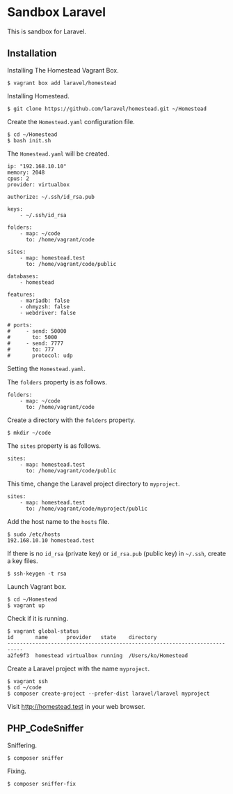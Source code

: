 # Sandbox Laravel

This is sandbox for Laravel.

## Installation

Installing The Homestead Vagrant Box.

```
$ vagrant box add laravel/homestead
```

Installing Homestead.

```
$ git clone https://github.com/laravel/homestead.git ~/Homestead
```

Create the `Homestead.yaml` configuration file.

```
$ cd ~/Homestead
$ bash init.sh
```

The `Homestead.yaml` will be created.

```
ip: "192.168.10.10"
memory: 2048
cpus: 2
provider: virtualbox

authorize: ~/.ssh/id_rsa.pub

keys:
    - ~/.ssh/id_rsa

folders:
    - map: ~/code
      to: /home/vagrant/code

sites:
    - map: homestead.test
      to: /home/vagrant/code/public

databases:
    - homestead

features:
    - mariadb: false
    - ohmyzsh: false
    - webdriver: false

# ports:
#     - send: 50000
#       to: 5000
#     - send: 7777
#       to: 777
#       protocol: udp
```

Setting the `Homestead.yaml`.

The `folders` property is as follows.

```
folders:
    - map: ~/code
      to: /home/vagrant/code
```

Create a directory with the `folders` property.

```
$ mkdir ~/code
```

The `sites` property is as follows.

```
sites:
    - map: homestead.test
      to: /home/vagrant/code/public
```

This time, change the Laravel project directory to `myproject`.


```
sites:
    - map: homestead.test
      to: /home/vagrant/code/myproject/public
```

Add the host name to the `hosts` file.

```
$ sudo /etc/hosts
192.168.10.10 homestead.test
```

If there is no `id_rsa` (private key) or `id_rsa.pub` (public key) in `~/.ssh`, create a key files.

```
$ ssh-keygen -t rsa
```

Launch Vagrant box.

```
$ cd ~/Homestead
$ vagrant up
```

Check if it is running.

```
$ vagrant global-status
id       name      provider   state    directory
---------------------------------------------------------------------------
a2fe9f3  homestead virtualbox running  /Users/ko/Homestead
```

Create a Laravel project with the name `myproject`.

```
$ vagrant ssh
$ cd ~/code
$ composer create-project --prefer-dist laravel/laravel myproject
```

Visit http://homestead.test in your web browser.

## PHP_CodeSniffer

Sniffering.
 
```
$ composer sniffer
```

Fixing.
 
```
$ composer sniffer-fix
```
